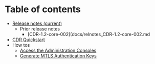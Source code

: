 # Table of contents
* [Release notes (current)](docs/relnotes_CDR-1.2-core-003.md)
  * Prior release notes
    * [CDR-1.2-core-002](docs/relnotes_CDR-1.2-core-002.md
* [CDR Quickstart](docs/quickstart.md)
* How tos
    * [Access the Administration Consoles](docs/howto_adminconsoles.md)
    * [Generate MTLS Authentication Keys](docs/howto_generatecerts.md)
